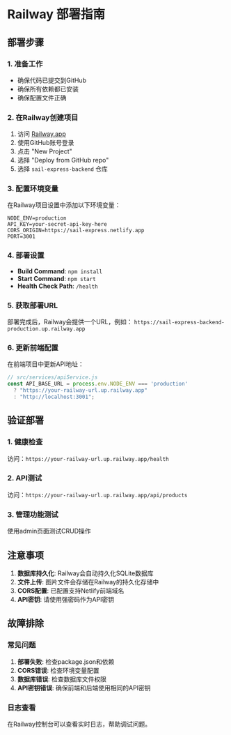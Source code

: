# Railway 部署指南

## 部署步骤

### 1. 准备工作
- 确保代码已提交到GitHub
- 确保所有依赖都已安装
- 确保配置文件正确

### 2. 在Railway创建项目
1. 访问 [Railway.app](https://railway.app)
2. 使用GitHub账号登录
3. 点击 "New Project"
4. 选择 "Deploy from GitHub repo"
5. 选择 `sail-express-backend` 仓库

### 3. 配置环境变量
在Railway项目设置中添加以下环境变量：

```
NODE_ENV=production
API_KEY=your-secret-api-key-here
CORS_ORIGIN=https://sail-express.netlify.app
PORT=3001
```

### 4. 部署设置
- **Build Command**: `npm install`
- **Start Command**: `npm start`
- **Health Check Path**: `/health`

### 5. 获取部署URL
部署完成后，Railway会提供一个URL，例如：
`https://sail-express-backend-production.up.railway.app`

### 6. 更新前端配置
在前端项目中更新API地址：

```javascript
// src/services/apiService.js
const API_BASE_URL = process.env.NODE_ENV === 'production' 
  ? "https://your-railway-url.up.railway.app"
  : "http://localhost:3001";
```

## 验证部署

### 1. 健康检查
访问：`https://your-railway-url.up.railway.app/health`

### 2. API测试
访问：`https://your-railway-url.up.railway.app/api/products`

### 3. 管理功能测试
使用admin页面测试CRUD操作

## 注意事项

1. **数据库持久化**: Railway会自动持久化SQLite数据库
2. **文件上传**: 图片文件会存储在Railway的持久化存储中
3. **CORS配置**: 已配置支持Netlify前端域名
4. **API密钥**: 请使用强密码作为API密钥

## 故障排除

### 常见问题
1. **部署失败**: 检查package.json和依赖
2. **CORS错误**: 检查环境变量配置
3. **数据库错误**: 检查数据库文件权限
4. **API密钥错误**: 确保前端和后端使用相同的API密钥

### 日志查看
在Railway控制台可以查看实时日志，帮助调试问题。 